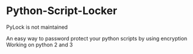# Python-Script-Locker
PyLock is not maintained

An easy way to password protect your python scripts by using encryption
Working on python 2 and 3
